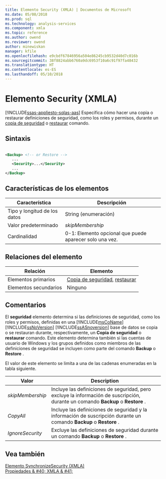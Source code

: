 ```yaml
---
title: Elemento Security (XMLA) | Documentos de Microsoft
ms.date: 05/08/2018
ms.prod: sql
ms.technology: analysis-services
ms.component: xmla
ms.topic: reference
ms.author: owend
ms.reviewer: owend
author: minewiskan
manager: kfile
ms.openlocfilehash: e9cbdf67846956a504e86245cb9532d40d7c016b
ms.sourcegitcommit: 38f8824abb6760a9dc6953f10a6c91f97fa48432
ms.translationtype: HT
ms.contentlocale: es-ES
ms.lasthandoff: 05/10/2018
---
```

# <a name="security-element-xmla"></a>Elemento Security (XMLA)
[!INCLUDE[ssas-appliesto-sqlas-aas](../../../includes/ssas-appliesto-sqlas-aas.md)]
  Especifica cómo hacer una copia o restaurar definiciones de seguridad, como los roles y permisos, durante un [copia de seguridad](../../../analysis-services/xmla/xml-elements-commands/backup-element-xmla.md) o [restaurar](../../../analysis-services/xmla/xml-elements-commands/restore-element-xmla.md) comando.  
  
## <a name="syntax"></a>Sintaxis  
  
```xml  
  
<Backup> <!-- or Restore -->  
   ...  
   <Security>...</Security>  
   ...  
</Backup>  
```  
  
## <a name="element-characteristics"></a>Características de los elementos  
  
|Característica|Descripción|  
|--------------------|-----------------|  
|Tipo y longitud de los datos|String (enumeración)|  
|Valor predeterminado|*skipMembership*|  
|Cardinalidad|0-1: Elemento opcional que puede aparecer solo una vez.|  
  
## <a name="element-relationships"></a>Relaciones del elemento  
  
|Relación|Elemento|  
|------------------|-------------|  
|Elementos primarios|[Copia de seguridad](../../../analysis-services/xmla/xml-elements-commands/backup-element-xmla.md), [restaurar](../../../analysis-services/xmla/xml-elements-commands/restore-element-xmla.md)|  
|Elementos secundarios|Ninguno|  
  
## <a name="remarks"></a>Comentarios  
 El **seguridad** elemento determina si las definiciones de seguridad, como los roles y permisos, definidas en una [!INCLUDE[msCoName](../../../includes/msconame-md.md)] [!INCLUDE[ssNoVersion](../../../includes/ssnoversion-md.md)] [!INCLUDE[ssASnoversion](../../../includes/ssasnoversion-md.md)] base de datos se copia o se restauran durante, respectivamente, un **Copia de seguridad** o **restaurar** comando. Este elemento determina también si las cuentas de usuario de Windows y los grupos definidos como miembros de las definiciones de seguridad se incluyen como parte del comando **Backup** o **Restore** .  
  
 El valor de este elemento se limita a una de las cadenas enumeradas en la tabla siguiente.  
  
|Valor|Description|  
|-----------|-----------------|  
|*skipMembership*|Incluye las definiciones de seguridad, pero excluye la información de suscripción, durante un comando **Backup** o **Restore** .|  
|*CopyAll*|Incluye las definiciones de seguridad y la información de suscripción durante un comando **Backup** o **Restore** .|  
|*IgnoreSecurity*|Excluye las definiciones de seguridad durante un comando **Backup** o **Restore** .|  
  
## <a name="see-also"></a>Vea también  
 [Elemento SynchronizeSecurity &#40;XMLA&#41;](../../../analysis-services/xmla/xml-elements-properties/synchronizesecurity-element-xmla.md)   
 [Propiedades & #40; XMLA & #41;](../../../analysis-services/xmla/xml-elements-properties/xml-elements-properties.md)  
  
  
